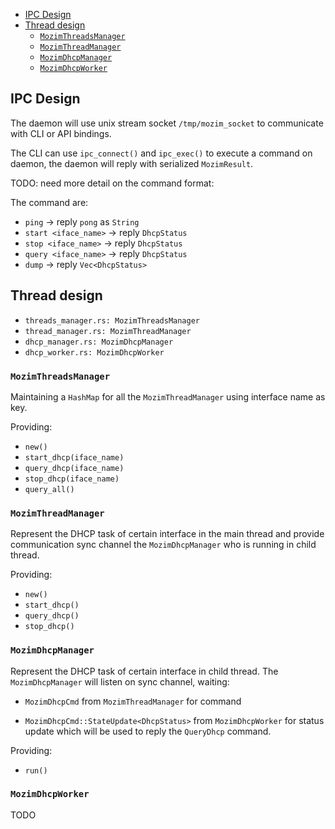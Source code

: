 <!-- vim-markdown-toc GFM -->

* [IPC Design](#ipc-design)
* [Thread design](#thread-design)
    * [`MozimThreadsManager`](#mozimthreadsmanager)
    * [`MozimThreadManager`](#mozimthreadmanager)
    * [`MozimDhcpManager`](#mozimdhcpmanager)
    * [`MozimDhcpWorker`](#mozimdhcpworker)

<!-- vim-markdown-toc -->

## IPC Design

The daemon will use unix stream socket `/tmp/mozim_socket` to communicate with
CLI or API bindings.

The CLI can use `ipc_connect()` and `ipc_exec()` to execute a command on
daemon, the daemon will reply with serialized `MozimResult`.

TODO: need more detail on the command format:

The command are:
 * `ping`                -> reply `pong` as `String`
 * `start <iface_name>`  -> reply `DhcpStatus`
 * `stop <iface_name>`   -> reply `DhcpStatus`
 * `query <iface_name>`  -> reply `DhcpStatus`
 * `dump`                -> reply `Vec<DhcpStatus>`

## Thread design

 * `threads_manager.rs: MozimThreadsManager`
 * `thread_manager.rs: MozimThreadManager`
 * `dhcp_manager.rs: MozimDhcpManager`
 * `dhcp_worker.rs: MozimDhcpWorker`

### `MozimThreadsManager`

Maintaining a `HashMap` for all the `MozimThreadManager` using interface name
as key.

Providing:
 * `new()`
 * `start_dhcp(iface_name)`
 * `query_dhcp(iface_name)`
 * `stop_dhcp(iface_name)`
 * `query_all()`

### `MozimThreadManager`

Represent the DHCP task of certain interface in the main thread and
provide communication sync channel the `MozimDhcpManager` who is running in
child thread.

Providing:

 * `new()`
 * `start_dhcp()`
 * `query_dhcp()`
 * `stop_dhcp()`

### `MozimDhcpManager`

Represent the DHCP task of certain interface in child thread.
The `MozimDhcpManager` will listen on sync channel, waiting:

 * `MozimDhcpCmd` from `MozimThreadManager` for command

 * `MozimDhcpCmd::StateUpdate<DhcpStatus>` from `MozimDhcpWorker` for
   status update which will be used to reply the `QueryDhcp` command.

Providing:
 * `run()`


### `MozimDhcpWorker`

TODO
